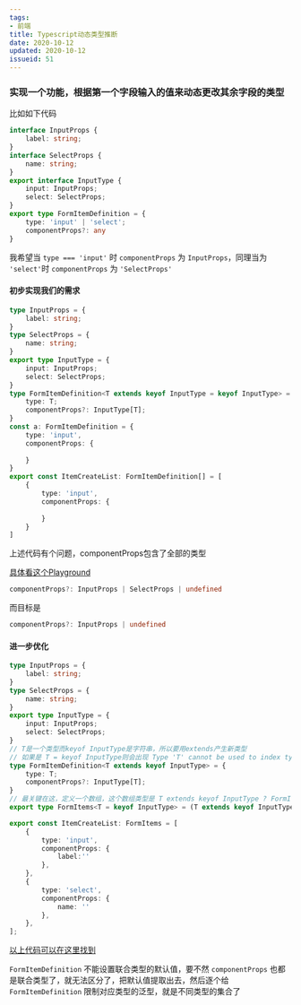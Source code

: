 ```yaml
---
tags:
- 前端
title: Typescript动态类型推断
date: 2020-10-12
updated: 2020-10-12
issueid: 51
---
```

### 实现一个功能，根据第一个字段输入的值来动态更改其余字段的类型

比如如下代码

```ts
interface InputProps {
    label: string;
}
interface SelectProps {
    name: string;
}
export interface InputType {
    input: InputProps;
    select: SelectProps;
}
export type FormItemDefinition = {
    type: 'input' | 'select';
    componentProps?: any
}
```
<!--more-->
我希望当 `type === 'input'` 时 `componentProps` 为 `InputProps`，同理当为 `'select'`时 `componentProps` 为 `'SelectProps'`

#### 初步实现我们的需求

```ts
type InputProps = {
    label: string;
}
type SelectProps = {
    name: string;
}
export type InputType = {
    input: InputProps;
    select: SelectProps;
}
type FormItemDefinition<T extends keyof InputType = keyof InputType> = {
    type: T;
    componentProps?: InputType[T];
}
const a: FormItemDefinition = {
    type: 'input',
    componentProps: {
        
    }
}
export const ItemCreateList: FormItemDefinition[] = [
    {
        type: 'input',
        componentProps: {
            
        }
    }
]
```

上述代码有个问题，componentProps包含了全部的类型

[具体看这个Playground](https://www.typescriptlang.org/play?noImplicitAny=false&alwaysStrict=false#code/C4TwDgpgBAkgdmArsACgJwPZgM5QLxQDeAUFGVADYCGARhBQFxTbBoCWcA5gNzEC+xUJCgBlehADGqTDnxFS5OFQC2EJi3ZdeAiAA8wGNMChDo8JMAAq4aARLkoHC03PJ0WbLwfZxUpmIpJaQ9tQRsoADFDZRhgCGUAEQgAMw42YDYMOAAeSyg9OLgAE1wAawgQDGTYBGRrYQJyyurXKxsAPjl7clMmSy9yCQxlAzgIOGCcAH4XWrbIAG1LAF1QobgWKComKLQYuMSUtIysroUHMl6oAHInZGuAGnOLoZGs8cnsJm6Li+eHAQA4h6AxGKDrTaxeIAYTQECocQAMmwWDtolDDqk4OlMnAFss5Atnj8LldbnNHv9BsNRh93DhvlTfkyoIDyAJlsQgA)

```ts
componentProps?: InputProps | SelectProps | undefined
```
而目标是

```ts
componentProps?: InputProps | undefined
```

#### 进一步优化

```ts
type InputProps = {
    label: string;
}
type SelectProps = {
    name: string;
}
export type InputType = {
    input: InputProps;
    select: SelectProps;
}
// T是一个类型而keyof InputType是字符串，所以要用extends产生新类型
// 如果是 T = keyof InputType则会出现 Type 'T' cannot be used to index type 'InputType'.(2536) 错误
type FormItemDefinition<T extends keyof InputType> = {
    type: T;
    componentProps?: InputType[T];
}
// 最关键在这，定义一个数组，这个数组类型是 T extends keyof InputType ? FormItemDefinition<T> : any，如果T是InputType的其中一个最后类型就是 FormItemDefinition<T>
export type FormItems<T = keyof InputType> = (T extends keyof InputType ? FormItemDefinition<T> : any)[]

export const ItemCreateList: FormItems = [
    {
        type: 'input',
        componentProps: {
            label:''
        },
    },
    {
        type: 'select',
        componentProps: {
            name: ''
        },
    },
];
```

[以上代码可以在这里找到](https://www.typescriptlang.org/play?noImplicitAny=false&alwaysStrict=false&ssl=11&ssc=27&pln=11&pc=34#code/C4TwDgpgBAkgdmArsACgJwPZgM5QLxQDeAUFGVADYCGARhBQFxTbBoCWcA5gNzEC+xUJCgBlehADGqTDnxFS5OFQC2EJi3ZdeAiAA8wGNMChDo8JMAAq4aARLkoHC03PJ0WbLwfZxUpmIpJaQ9tQRsoADFDZRhgCGUAEQgAMw42YDYMOAAeSyg9OLgAE1wAawgQDGTYBGRrSAA+OXtyUyZLL3IJDGUDOAg4YJwAfhdaqxsAbUsAXVC9AyMTcKi0GLjlbFy5csrq1wnGuQAKPIKBkqhdqpqLeuhhyOjY+KTUuHTMnMsmpio4EAASkmM2IxAWhmM3TgLFgGwAwmgIFQ4gAZNgsJirdbxXAESYKMgtBxkNpQADkTmQ5IANISSd1elkBkNsExiSSHNQ6IxyeT6Q4+HTBcLyByHGTyT5AlJaQKuj0+iz3Dh2fLOUpVEw+eqoEL6fq5kA)

`FormItemDefinition` 不能设置联合类型的默认值，要不然 `componentProps` 也都是联合类型了，就无法区分了，把默认值提取出去，然后逐个给 `FormItemDefinition` 限制对应类型的泛型，就是不同类型的集合了